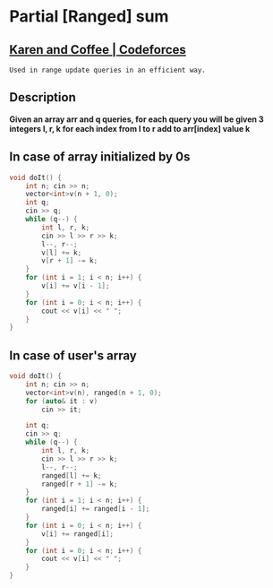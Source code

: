 # Partial [Ranged] sum
## [Karen and Coffee | Codeforces](https://codeforces.com/problemset/problem/816/b)
`Used in range update queries in an efficient way.`

## Description
**Given an array arr and q queries, for each query you will be given 3 integers l, r, k for each index from l to r add to arr[index] value k**


## In case of array initialized by 0s

```cpp
void doIt() {
    int n; cin >> n;
    vector<int>v(n + 1, 0);
    int q;
    cin >> q;
    while (q--) {
        int l, r, k;
        cin >> l >> r >> k;
        l--, r--;
        v[l] += k;
        v[r + 1] -= k;
    }
    for (int i = 1; i < n; i++) {
        v[i] += v[i - 1];
    }
    for (int i = 0; i < n; i++) {
        cout << v[i] << " ";
    }
}
```

## In case of user's array

```cpp
void doIt() {
    int n; cin >> n;
    vector<int>v(n), ranged(n + 1, 0);
    for (auto& it : v)
        cin >> it;

    int q;
    cin >> q;
    while (q--) {
        int l, r, k;
        cin >> l >> r >> k;
        l--, r--;
        ranged[l] += k;
        ranged[r + 1] -= k;
    }
    for (int i = 1; i < n; i++) {
        ranged[i] += ranged[i - 1];
    }
    for (int i = 0; i < n; i++) {
        v[i] += ranged[i];
    }
    for (int i = 0; i < n; i++) {
        cout << v[i] << " ";
    }
}
```
